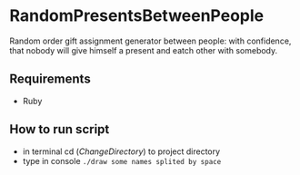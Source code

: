 # RandomPresentsBetweenPeople
Random order gift assignment generator between people: with confidence, that
nobody will give himself a present and eatch other with somebody.
## Requirements
* Ruby

## How to run script
* in terminal cd (*ChangeDirectory*) to project directory
* type in console `./draw some names splited by space`
